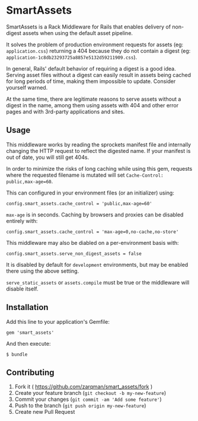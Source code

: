 # SmartAssets

SmartAssets is a Rack Middleware for Rails that enables delivery of non-digest assets when using the default asset pipeline.

It solves the problem of production environment requests for assets (eg: `application.css`) returning a 404 because they do not contain a digest (eg: `application-1c8db23293725a8857e5132d59211909.css`).

In general, Rails' default behavior of requiring a digest is a good idea. Serving asset files without a digest can easily result in assets being cached for long periods of time, making them impossible to update. Consider yourself warned.

At the same time, there are legitimate reasons to serve assets without a digest in the name, among them using assets with 404 and other error pages and with 3rd-party applications and sites.

## Usage

This middleware works by reading the sprockets manifest file and internally changing the HTTP request to reflect the digested name. If your manifest is out of date, you will still get 404s.

In order to minimize the risks of long caching while using this gem, requests where the requested filename is mutated will set `Cache-Control: public,max-age=60`.

This can configured in your environment files (or an initializer) using:

    config.smart_assets.cache_control = 'public,max-age=60'

`max-age` is in seconds. Caching by browsers and proxies can be disabled entirely with:

    config.smart_assets.cache_control = 'max-age=0,no-cache,no-store'

This middleware may also be diabled on a per-environment basis with:

    config.smart_assets.serve_non_digest_assets = false

It is disabled by default for `development` environments, but may be enabled there using the above setting.

`serve_static_assets` or `assets.compile` must be true or the middleware will disable itself.


## Installation

Add this line to your application's Gemfile:

    gem 'smart_assets'

And then execute:

    $ bundle


## Contributing

1. Fork it ( https://github.com/zarqman/smart_assets/fork )
2. Create your feature branch (`git checkout -b my-new-feature`)
3. Commit your changes (`git commit -am 'Add some feature'`)
4. Push to the branch (`git push origin my-new-feature`)
5. Create new Pull Request
